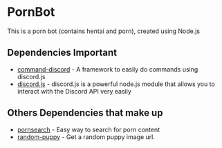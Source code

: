# PornBot
This is a porn bot (contains hentai and porn), created using Node.js

## Dependencies Important

* [command-discord](https://www.npmjs.com/package/command-discord) - A framework to easily do commands using discord.js
* [discord.js](https://www.npmjs.com/package/discord.js) - discord.js is a powerful node.js module that allows you to interact with the Discord API very easily

## Others Dependencies that make up

* [pornsearch](https://www.npmjs.com/package/pornsearch) - Easy way to search for porn content
* [random-puppy](https://www.npmjs.com/package/random-puppy) - Get a random puppy image url.